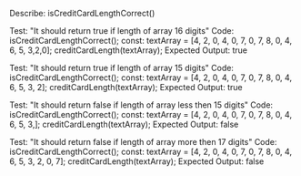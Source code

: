 Describe: isCreditCardLengthCorrect()

Test: "It should return true if length of array 16  digits"
Code: isCreditCardLengthCorrect();
const: textArray = [4, 2, 0, 4, 0, 7, 0, 7, 8, 0, 4, 6, 5, 3,2,0];
creditCardLength(textArray);
Expected Output: true

Test: "It should return true if length of array  15 digits"
Code: isCreditCardLengthCorrect();
const: textArray = [4, 2, 0, 4, 0, 7, 0, 7, 8, 0, 4, 6, 5, 3, 2];
creditCardLength(textArray);
Expected Output: true

Test: "It should return false if length of array less then 15 digits"
Code: isCreditCardLengthCorrect();
const: textArray = [4, 2, 0, 4, 0, 7, 0, 7, 8, 0, 4, 6, 5, 3,];
creditCardLength(textArray);
Expected Output: false

Test: "It should return false if length of array more then 17 digits"
Code: isCreditCardLengthCorrect();
const: textArray = [4, 2, 0, 4, 0, 7, 0, 7, 8, 0, 4, 6, 5, 3, 2, 0, 7];
creditCardLength(textArray);
Expected Output: false



